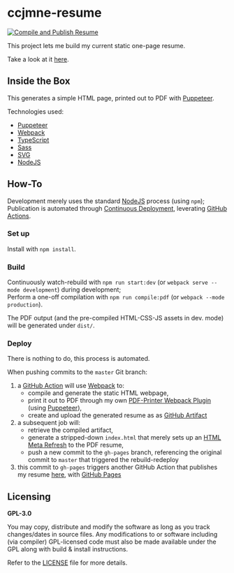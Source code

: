 # ccjmne-resume

[![Compile and Publish Resume](https://github.com/ccjmne/ccjmne-resume/actions/workflows/build-deploy.yml/badge.svg)](https://github.com/ccjmne/ccjmne-resume/actions/workflows/build-deploy.yml)

This project lets me build my current static one-page resume.

Take a look at it [here](https://ccjmne.github.io/ccjmne-resume).

## Inside the Box

This generates a simple HTML page, printed out to PDF with [Puppeteer](https://github.com/GoogleChrome/puppeteer).

Technologies used:

- [Puppeteer](https://github.com/GoogleChrome/puppeteer)
- [Webpack](https://webpack.js.org/)
- [TypeScript](https://www.typescriptlang.org/)
- [Sass](https://sass-lang.com/)
- [SVG](https://developer.mozilla.org/en-US/docs/Web/SVG)
- [NodeJS](https://nodejs.org/en/)

## How-To

Development merely uses the standard [NodeJS](https://nodejs.org/en/) process (using `npm`);<br />
Publication is automated through [Continuous Deployment](https://www.atlassian.com/continuous-delivery/continuous-deployment), leverating [GitHub Actions](https://docs.github.com/en/actions).

### Set up

Install with `npm install`.

### Build

Continuously watch-rebuild with `npm run start:dev` (or `webpack serve --mode development`) during development;<br />
Perform a one-off compilation with `npm run compile:pdf` (or `webpack --mode production`).

The PDF output (and the pre-compiled HTML-CSS-JS assets in dev. mode) will be generated under `dist/`.

### Deploy

There is nothing to do, this process is automated.

When pushing commits to the `master` Git branch:
1. a [GitHub Action](https://docs.github.com/en/actions) will use [Webpack](https://webpack.js.org/) to:
   - compile and generate the static HTML webpage,
   - print it out to PDF through my own [PDF-Printer Webpack Plugin](./tooling/pdf-printer-plugin.ts) (using [Puppeteer](https://github.com/GoogleChrome/puppeteer)),
   - create and upload the generated resume as as [GitHub Artifact](https://docs.github.com/en/actions/using-workflows/storing-workflow-data-as-artifacts)
2. a subsequent job will:
   - retrieve the compiled artifact,
   - generate a stripped-down `index.html` that merely sets up an [HTML Meta Refresh](https://en.wikipedia.org/wiki/Meta_refresh) to the PDF resume,
   - push a new commit to the `gh-pages` branch, referencing the original commit to `master` that triggered the rebuild-redeploy
3. this commit to `gh-pages` triggers another GitHub Action that publishes my resume [here](https://ccjmne.github.io/ccjmne-resume), with [GitHub Pages](https://pages.github.com/)

## Licensing

**GPL-3.0**

You may copy, distribute and modify the software as long as you track changes/dates in source files. Any modifications to or software including (via compiler) GPL-licensed code must also be made available under the GPL along with build & install instructions.

Refer to the [LICENSE](./LICENSE) file for more details.
